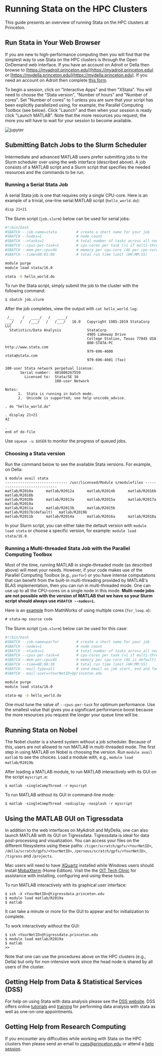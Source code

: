 # Running Stata on the HPC Clusters

This guide presents an overview of running Stata on the HPC clusters at Princeton.

## Run Stata in Your Web Browser

If you are new to high-performance computing then you will find that the simplest way to use Stata on the HPC clusters is through the Open OnDemand web interface. If you have an account on Adroit or Della
then browse to [https://myadroit.princeton.edu](https://myadroit.princeton.edu) or [https://mydella.princeton.edu](https://mydella.princeton.edu). If you need an account on Adroit then complete [this form](https://forms.rc.princeton.edu/registration/?q=adroit).

To begin a session, click on "Interactive Apps" and then "XStata". You will need to choose the "Stata version", "Number of hours" and "Number of cores". Set "Number of cores" to 1 unless you are sure that your script has been explicitly
parallelized using, for example, the Parallel Computing Toolbox (see below). Click "Launch" and then when your session is ready click "Launch MATLAB". Note that the more resources you request, the more you will have to wait for your session to become available.

![jupyter](https://tigress-web.princeton.edu/~jdh4/stata_two_frames.png)

## Submitting Batch Jobs to the Slurm Scheduler

Intermediate and advanced MATLAB users prefer submitting jobs to the Slurm scheduler over using the web interface (described above). A job consists of a MATLAB script and a Slurm script that specifies the needed resources and the commands to be run.

### Running a Serial Stata Job

A serial Stata job is one that requires only a single CPU-core. Here is an example of a trivial, one-line serial MATLAB script (`hello_world.do`):

```stata
disp 21+21
```

The Slurm script (`job.slurm`) below can be used for serial jobs:

```bash
#!/bin/bash
#SBATCH --job-name=stata         # create a short name for your job
#SBATCH --nodes=1                # node count
#SBATCH --ntasks=1               # total number of tasks across all nodes
#SBATCH --cpus-per-task=1        # cpu-cores per task (>1 if multi-threaded tasks)
#SBATCH --mem-per-cpu=4G         # memory per cpu-core (4G per cpu-core is default)
#SBATCH --time=00:01:00          # total run time limit (HH:MM:SS)

module purge
module load stata/16.0

stata -b hello_world.do
```

To run the Stata script, simply submit the job to the cluster with the following command:

```
$ sbatch job.slurm
```

After the job completes, view the output with `cat hello_world.log`:

```
 /__    /   ____/   /   ____/
___/   /   /___/   /   /___/   16.0   Copyright 1985-2019 StataCorp LLC
  Statistics/Data Analysis            StataCorp
                                      4905 Lakeway Drive
                                      College Station, Texas 77845 USA
                                      800-STATA-PC        http://www.stata.com
                                      979-696-4600        stata@stata.com
                                      979-696-4601 (fax)

100-user Stata network perpetual license:
       Serial number:  401606267559
         Licensed to:  Stata/SE 16
                       100-user Network

Notes:
      1.  Stata is running in batch mode.
      2.  Unicode is supported; see help unicode_advice.

. do "hello_world.do" 

. display 21+21
42

. 
end of do-file
```

Use `squeue -u $USER` to monitor the progress of queued jobs.

### Choosing a Stata version

Run the command below to see the available Stata versions. For example, on Della:

```
$ module avail stata
----------------------------- /usr/licensed/Module s/modulefiles -----------------------------
matlab/R2010a      matlab/R2012a      matlab/R2014b      matlab/R2016b            matlab/R2018b
matlab/R2010b      matlab/R2013a      matlab/R2015a      matlab/R2017a            matlab/R2019a
matlab/R2011a      matlab/R2013b      matlab/R2015b      matlab/R2017b(default)   matlab/R2019b
matlab/R2011b      matlab/R2014a      matlab/R2016a      matlab/R2018a
```

In your Slurm script, you can either take the default version with `module load stata` or choose a specific version, for example: `module load stata/16.0`.

### Running a Multi-threaded Stata Job with the Parallel Computing Toolbox

Most of the time, running MATLAB in single-threaded mode (as described above) will meet your needs. However, if your code makes use of the Parallel Computing Toolbox (e.g., `parfor`) or you have intense computations that can benefit from the built-in multi-threading provided by MATLAB's BLAS implementation, then you can run in multi-threaded mode. One can use up to all the CPU-cores on a single node in this mode. **Multi-node jobs are not possible with the version of MATLAB that we have so your Slurm script should always use `#SBATCH --nodes=1`.**

Here is an [example](https://www.mathworks.com/help/parallel-computing/interactively-run-a-loop-in-parallel.html) from MathWorks of using multiple cores (`for_loop.m`):

```stata
# stata-mp source code
```

The Slurm script (`job.slurm`) below can be used for this case:

```bash
#!/bin/bash
#SBATCH --job-name=parfor        # create a short name for your job
#SBATCH --nodes=1                # node count
#SBATCH --ntasks=1               # total number of tasks across all nodes
#SBATCH --cpus-per-task=4        # cpu-cores per task (>1 if multi-threaded tasks)
#SBATCH --mem-per-cpu=4G         # memory per cpu-core (4G is default)
#SBATCH --time=00:00:30          # total run time limit (HH:MM:SS)
#SBATCH --mail-type=all          # send email on job start, end and fault
#SBATCH --mail-user=<YourNetID>@princeton.edu

module purge
module load stata/16.0

stata-mp -b hello_world.do
```

One must tune the value of `--cpus-per-task` for optimum performance. Use the smallest value that gives you a significant performance boost because the more resources you request the longer your queue time will be.

## Running Stata on Nobel

The Nobel cluster is a shared system without a job scheduler. Because of this, users are not allowed to run MATLAB in multi-threaded mode. The first step in using MATLAB on Nobel is choosing the version. Run `module avail matlab` to see the choices. Load a module with, e.g., `module load matlab/R2019b`.

After loading a MATLAB module, to run MATLAB interactively with its GUI on the script `myscript.m`:

```
$ matlab -singleCompThread -r myscript
```

To run MATLAB without its GUI in command-line mode:

```
$ matlab -singleCompThread -nodisplay -nosplash -r myscript
```

## Using the MATLAB GUI on Tigressdata

In addition to the web interfaces on MyAdroit and MyDella, one can also launch MATLAB with its GUI on Tigressdata. Tigressdata is ideal for data post-processing and visualization. You can access your files on the different filesystems using these paths: `/tiger/scratch/gpfs/<YourNetID>`, `/della/scratch/gpfs/<YourNetID>`, `/perseus/scratch/gpfs/<YourNetID>`, `/tigress` and `/projects`.

Mac users will need to have [XQuartz](https://www.xquartz.org/) installed while Windows users should install [MobaXterm](https://mobaxterm.mobatek.net/download.html) (Home Edition). Visit the the [OIT Tech Clinic](https://princeton.service-now.com/snap/?id=kb_article&sys_id=ea2a27064f9ca20018ddd48e5210c771) for assistance with installing, configuring and using these tools.

To run MATLAB interactively with its graphical user interface:

```
$ ssh -X <YourNetID>@tigressdata.princeton.edu
$ module load matlab/R2019a
$ matlab
```

It can take a minute or more for the GUI to appear and for initialization to complete.

To work interactively without the GUI:

```
$ ssh <YourNetID>@tigressdata.princeton.edu
$ module load matlab/R2019a
$ matlab
>>
```

Note that one can use the procedures above on the HPC clusters (e.g., Della) but only for non-intensive work since the head node is shared by all users of the cluster.

## Getting Help from Data & Statistical Services (DSS)

For help on using Stata with data analysis please see the [DSS website](https://dss.princeton.edu). DSS offers online [tutorials](https://dss.princeton.edu/online_help/stats_packages/r/) and [training](https://dss.princeton.edu/training/) for performing data analysis with stata as well as one-on-one appointments.

## Getting Help from Research Computing

If you encounter any difficulties while working with Stata on the HPC clusters then please
send an email to <a href="mailto:cses@princeton.edu">cses@princeton.edu</a> or attend a <a href="https://researchcomputing.princeton.edu/education/help-sessions">help session</a>.
